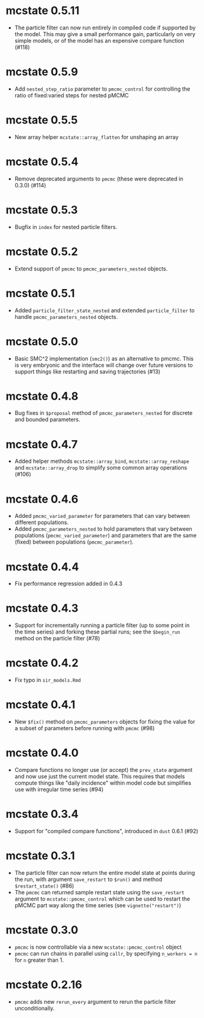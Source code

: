 # mcstate 0.5.11

* The particle filter can now run entirely in compiled code if supported by the model. This may give a small performance gain, particularly on very simple models, or of the model has an expensive compare function (#118)

# mcstate 0.5.9

* Add `nested_step_ratio` parameter to `pmcmc_control` for controlling the ratio of fixed:varied steps for nested pMCMC

# mcstate 0.5.5

* New array helper `mcstate::array_flatten` for unshaping an array

# mcstate 0.5.4

* Remove deprecated arguments to `pmcmc` (these were deprecated in 0.3.0) (#114)

# mcstate 0.5.3

* Bugfix in `index` for nested particle filters.

# mcstate 0.5.2

* Extend support of `pmcmc` to `pmcmc_parameters_nested` objects.

# mcstate 0.5.1

* Added `particle_filter_state_nested` and extended `particle_filter` to handle `pmcmc_parameters_nested` objects.

# mcstate 0.5.0

* Basic SMC^2 implementation (`smc2()`) as an alternative to pmcmc. This is very embryonic and the interface will change over future versions to support things like restarting and saving trajectories (#13)

# mcstate 0.4.8

* Bug fixes in `$proposal` method of `pmcmc_parameters_nested` for discrete and bounded parameters.

# mcstate 0.4.7

* Added helper methods `mcstate::array_bind`, `mcstate::array_reshape` and `mcstate::array_drop` to simplify some common array operations (#106)

# mcstate 0.4.6

* Added `pmcmc_varied_parameter` for parameters that can vary between different populations.
* Added `pmcmc_parameters_nested` to hold parameters that vary between populations (`pmcmc_varied_parameter`) and parameters that are the same (fixed) between populations (`pmcmc_parameter`).

# mcstate 0.4.4

* Fix performance regression added in 0.4.3

# mcstate 0.4.3

* Support for incrementally running a particle filter (up to some point in the time series) and forking these partial runs; see the `$begin_run` method on the particle filter (#78)

# mcstate 0.4.2

* Fix typo in `sir_models.Rmd`

# mcstate 0.4.1

* New `$fix()` method on `pmcmc_parameters` objects for fixing the value for a subset of parameters before running with `pmcmc` (#98)

# mcstate 0.4.0

* Compare functions no longer use (or accept) the `prev_state` argument and now use just the current model state. This requires that models compute things like "daily incidence" within model code but simplifies use with irregular time series (#94)

# mcstate 0.3.4

* Support for "compiled compare functions", introduced in `dust` 0.6.1 (#92)

# mcstate 0.3.1

* The particle filter can now return the entire model state at points during the run, with argument `save_restart` to `$run()` and method `$restart_state()` (#86)
* The `pmcmc` can returned sample restart state using the `save_restart` argument to `mcstate::pmcmc_control` which can be used to restart the pMCMC part way along the time series (see `vignette("restart")`)

# mcstate 0.3.0

* `pmcmc` is now controllable via a new `mcstate::pmcmc_control` object
* `pmcmc` can run chains in parallel using `callr`, by specifying `n_workers = n` for `n` greater than 1.

# mcstate 0.2.16

* `pmcmc` adds new `rerun_every` argument to rerun the particle filter unconditionally.
